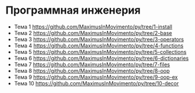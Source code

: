 # Программная инженерия

* Тема 1 https://github.com/MaximusInMovimento/py/tree/1-install
* Тема 2 https://github.com/MaximusInMovimento/py/tree/2-base
* Тема 3 https://github.com/MaximusInMovimento/py/tree/3-operators
* Тема 4 https://github.com/MaximusInMovimento/py/tree/4-functions
* Тема 5 https://github.com/MaximusInMovimento/py/tree/5-collections
* Тема 6 https://github.com/MaximusInMovimento/py/tree/6-dictionaries
* Тема 7 https://github.com/MaximusInMovimento/py/tree/7-files
* Тема 8 https://github.com/MaximusInMovimento/py/tree/8-oop
* Тема 9 https://github.com/MaximusInMovimento/py/tree/9-oop-ex
* Тема 10 https://github.com/MaximusInMovimento/py/tree/10-decor
